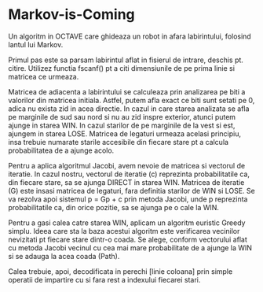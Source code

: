 # Markov-is-Coming
Un algoritm in OCTAVE care ghideaza un robot in afara labirintului, folosind lantul lui Markov.

Primul pas este sa parsam labirintul aflat in fisierul de intrare, deschis pt. citire. Utilizez functia fscanf() pt a citi dimensiunile de pe prima linie si matricea ce urmeaza.

Matricea de adiacenta a labirintului se calculeaza prin analizarea pe biti a valorilor din matricea initiala. Astfel, putem afla exact ce biti sunt setati pe 0, adica nu exista zid in acea directie.
In cazul in care starea analizata se afla pe marginile de sud sau nord si nu au zid inspre exterior, atunci putem ajunge in starea WIN. In cazul starilor de pe marginile de la vest si est, ajungem in
starea LOSE. Matricea de legaturi urmeaza acelasi principiu, insa trebuie numarate starile accesibile din fiecare stare pt a calcula probabilitatea de a ajunge acolo.

Pentru a aplica algoritmul Jacobi, avem nevoie de matricea si vectorul de iteratie. In cazul nostru, vectorul de iteratie (c) reprezinta probabilitatile ca, din fiecare stare, sa se ajunga DIRECT 
in starea WIN. Matricea de iteratie (G) este insasi matricea de legaturi, fara definitia starilor de WIN si LOSE. Se va rezolva apoi sistemul p = Gp + c prin metoda Jacobi,
unde p reprezinta probabilitatile ca, din orice pozitie, sa se ajunga pe o cale la WIN. 

Pentru a gasi calea catre starea WIN, aplicam un algoritm euristic Greedy simplu. Ideea care sta la baza acestui algoritm este verificarea vecinilor nevizitati pt fiecare stare dintr-o coada.
Se alege, conform vectorului aflat cu metoda Jacobi vecinul cu cea mai mare probabilitate de a ajunge la WIN si se adauga la acea coada (Path).

Calea trebuie, apoi, decodificata in perechi [linie coloana] prin simple operatii de impartire cu si fara rest a indexului fiecarei stari.
